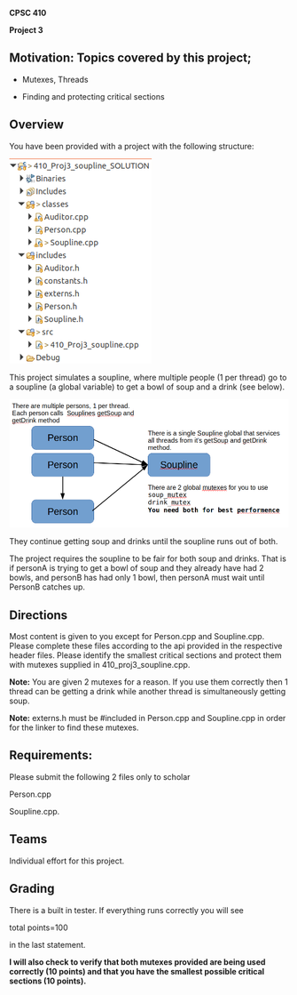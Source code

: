 **CPSC 410**

**Project 3**

## Motivation: Topics covered by this project;

-   Mutexes, Threads

-   Finding and protecting critical sections

## Overview

You have been provided with a project with the following structure:

![](media/image1.png)

This project simulates a soupline, where multiple people (1 per thread)
go to a soupline (a global variable) to get a bowl of soup and a drink
(see below).

![](media/image2.png)

They continue getting soup and drinks until the soupline runs out of
both.

The project requires the soupline to be fair for both soup and drinks.
That is if personA is trying to get a bowl of soup and they already have
had 2 bowls, and personB has had only 1 bowl, then personA must wait
until PersonB catches up.

## Directions

Most content is given to you except for Person.cpp and Soupline.cpp.
Please complete these files according to the api provided in the
respective header files. Please identify the smallest critical sections
and protect them with mutexes supplied in 410_proj3_soupline.cpp.

**Note:** You are given 2 mutexes for a reason. If you use them
correctly then 1 thread can be getting a drink while another thread is
simultaneously getting soup.

**Note:** externs.h must be \#included in Person.cpp and Soupline.cpp in
order for the linker to find these mutexes.

## Requirements:

Please submit the following 2 files only to scholar

Person.cpp

Soupline.cpp.

## Teams

Individual effort for this project.

## Grading

There is a built in tester. If everything runs correctly you will see

total points=100

in the last statement.

**I will also check to verify that both mutexes provided are being used
correctly (10 points) and that you have the smallest possible critical
sections (10 points).**

